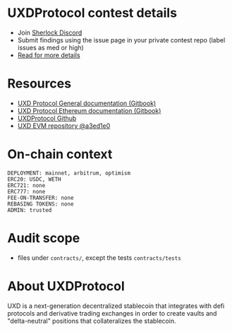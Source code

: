 # UXDProtocol contest details

- Join [Sherlock Discord](https://discord.gg/MABEWyASkp)
- Submit findings using the issue page in your private contest repo (label issues as med or high)
- [Read for more details](https://docs.sherlock.xyz/audits/watsons)

# Resources

- [UXD Protocol General documentation (Gitbook)](https://app.gitbook.com/o/-MjEqYdkIaIdVxtVi5Ak/s/-Mj8VWsobdvjhMutae2g/)
- [UXD Protocol Ethereum documentation (Gitbook)](https://app.gitbook.com/o/-MjEqYdkIaIdVxtVi5Ak/s/1E6zuIkkA2VyjNzzq1dR/)
- [UXDProtocol Github](https://github.com/UXDProtocol)
- [UXD EVM repository @a3ed1e0](https://github.com/UXDProtocol/uxd-evm/tree/sherlock-audit)

# On-chain context

```
DEPLOYMENT: mainnet, arbitrum, optimism
ERC20: USDC, WETH
ERC721: none
ERC777: none
FEE-ON-TRANSFER: none
REBASING TOKENS: none
ADMIN: trusted
```

# Audit scope

- files under `contracts/`, except the tests `contracts/tests`


# About UXDProtocol

UXD is a next-generation decentralized stablecoin that integrates with defi protocols and derivative trading exchanges in order to create vaults and "delta-neutral" positions that collateralizes the stablecoin.
